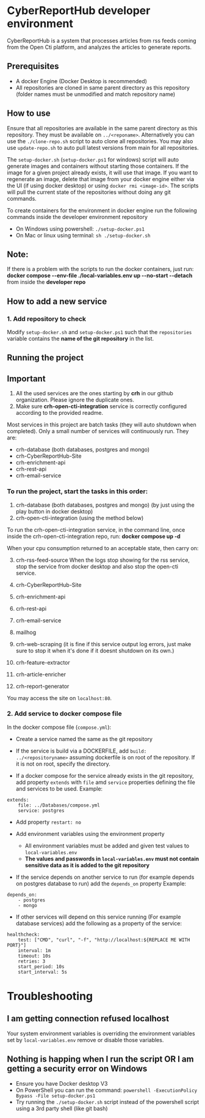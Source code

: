 # CyberReportHub developer environment

CyberReportHub is a system that processes articles from rss feeds coming from the Open Cti platform,  and analyzes the articles to generate reports.

## Prerequisites
- A docker Engine (Docker Desktop is recommended)
- All repositories are cloned in same parent directory as this repository (folder names must be unmodified and match repository name)

## How to use
Ensure that all repositories are available in the same parent directory as this repository. They must be available on `../<reponame>`. Alternatively you can use the `./clone-repo.sh` script to auto clone all repositories.
You may also use `update-repo.sh` to auto pull latest versions from main for all repositories. 

The `setup-docker.sh` (`setup-docker.ps1` for windows) script will auto generate images and containers without starting those containers. If the image for a given project already exists, it will use that image. If you want to regenerate an
image, delete that image from your docker engine either via the UI (if using docker desktop) or using `docker rmi <image-id>`. The scripts will pull the current state of the repositories without doing any git commands.

To create containers for the environment in docker engine run the following commands inside the developer environment repository
- On Windows using powershell: `./setup-docker.ps1`
- On Mac or linux using terminal: `sh ./setup-docker.sh`

## Note: 
If there is a problem with the scripts to run the docker containers, just run: 	**docker compose --env-file ./local-variables.env up --no-start --detach** 
from inside the **developer repo** 

## How to add a new service
### 1. Add repository to check
Modify `setup-docker.sh` and `setup-docker.ps1` such that the `repositories` variable contains the **name of the git repository** in the list. 

## Running the project

## Important
1. All the used services are the ones starting by **crh** in our github organization. Please ignore the duplicate ones.
2. Make sure **crh-open-cti-integration** service is correctly configured according to the provided readme.

Most services in this project are batch tasks (they will auto shutdown when completed). Only a small number of services will continuously run. They are:

- crh-database (both databases, postgres and mongo)
- crh-CyberReportHub-Site
- crh-enrichment-api
- crh-rest-api
- crh-email-service

### To run the project, start the tasks in this order:

1. crh-database (both databases, postgres and mongo) (by just using the play button in docker desktop)
2. crh-open-cti-integration (using the method below)

To run the crh-open-cti-integration service, in the command line, once inside the crh-open-cti-integration repo, run: **docker compose up -d**

When your cpu consumption returned to an acceptable state, then carry on: 

3. crh-rss-feed-source
When the logs stop showing for the rss service, stop the service from docker desktop and also stop the open-cti service.

4. crh-CyberReportHub-Site
5. crh-enrichment-api
6. crh-rest-api
7. crh-email-service
8. mailhog
9. crh-web-scraping (it is fine if this service output log errors, just make sure to stop it when it's done if it doesnt shutdown on its own.)
10. crh-feature-extractor
11. crh-article-enricher
12. crh-report-generator

You may access the site on `localhost:80`.

### 2. Add service to docker compose file

In the docker compose file (`compose.yml`):
- Create a service named the same as the git repository
- If the service is build via a DOCKERFILE, add `build: ../<repositoryname>` assuming dockerfile is on root of the repository. If it is not on root, specify the directory.

- If a docker compose for the service already exists in the git repository, add property `extends` with `file` amd `service` properties defining the file and services to be used.
Example:
```
extends:
    file: ../Databases/compose.yml
    service: postgres
```

- Add property `restart: no`
- Add environment variables using the environment property
  - All environment variables must be added and given test values to `local-variables.env`
  - **The values and passwords in `local-variables.env` must not contain sensitive data as it is added to the git repository**

- If the service depends on another service to run (for example depends on postgres database to run) add the `depends_on` property
Example:
```
depends_on:
    - postgres
    - mongo
```

- If other services will depend on this service running (For example database services) add the following as a property of the service: 
```
healthcheck:
    test: ["CMD", "curl", "-f", "http://localhost:${REPLACE ME WITH PORT}"]
    interval: 1m
    timeout: 10s
    retries: 3
    start_period: 10s
    start_interval: 5s
```

# Troubleshooting

## I am getting connection refused localhost

Your system environment variables is overriding the environment variables set by `local-variables.env` remove or disable those variables.

## Nothing is happing when I run the script OR I am getting a security error on Windows

- Ensure you have Docker desktop V3
- On PowerShell you can run the command: `powershell -ExecutionPolicy Bypass -File setup-docker.ps1`
- Try running the `./setup-docker.sh` script instead of the powershell script using a 3rd party shell (like git bash)
